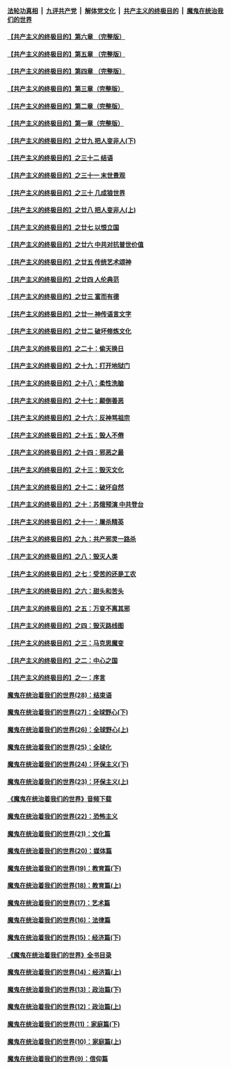 ####  [法轮功真相](../../../../basic/blob/master/README.md?t=06121331) &nbsp;|&nbsp; [九评共产党](../../../../9ping.md/blob/master/README.md?t=06121331) &nbsp;|&nbsp; [解体党文化](../../../../jtdwh.md/blob/master/README.md?t=06121331)  &nbsp;|&nbsp; [共产主义的终极目的](../../../../gczydzjmd.md/blob/master/README.md?t=06121331) &nbsp;|&nbsp; [魔鬼在统治我们的世界](../../../../mgztzwmdsj.md/blob/master/README.md?t=06121331) 

#### [【共产主义的终极目的】第六章 （完整版）](../pages/nsc422/n11428913.md?t=06121331) 

#### [【共产主义的终极目的】第五章 （完整版）](../pages/nsc422/n11428912.md?t=06121331) 

#### [【共产主义的终极目的】第四章 （完整版）](../pages/nsc422/n11428907.md?t=06121331) 

#### [【共产主义的终极目的】第三章（完整版）](../pages/nsc422/n11428848.md?t=06121331) 

#### [【共产主义的终极目的】第二章（完整版）](../pages/nsc422/n11428831.md?t=06121331) 

#### [【共产主义的终极目的】第一章（完整版）](../pages/nsc422/n11417651.md?t=06121331) 

#### [【共产主义的终极目的】之廿九 把人变非人(下)](../pages/nsc422/n11344140.md?t=06121331) 

#### [【共产主义的终极目的】之三十二 结语](../pages/nsc422/n11360535.md?t=06121331) 

#### [【共产主义的终极目的】之三十一 末世景观](../pages/nsc422/n11351129.md?t=06121331) 

#### [【共产主义的终极目的】之三十 几成狼世界](../pages/nsc422/n11348280.md?t=06121331) 

#### [【共产主义的终极目的】之廿八 把人变非人(上)](../pages/nsc422/n11340492.md?t=06121331) 

#### [【共产主义的终极目的】之廿七 以恨立国](../pages/nsc422/n11336944.md?t=06121331) 

#### [【共产主义的终极目的】之廿六 中共对抗普世价值](../pages/nsc422/n11324785.md?t=06121331) 

#### [【共产主义的终极目的】之廿五 传统艺术颂神](../pages/nsc422/n11296396.md?t=06121331) 

#### [【共产主义的终极目的】之廿四 人伦典范](../pages/nsc422/n11296397.md?t=06121331) 

#### [【共产主义的终极目的】之廿三 富而有德](../pages/nsc422/n11283598.md?t=06121331) 

#### [【共产主义的终极目的】之廿一 神传语言文字](../pages/nsc422/n11263265.md?t=06121331) 

#### [【共产主义的终极目的】之廿二 破坏修炼文化](../pages/nsc422/n11245728.md?t=06121331) 

#### [【共产主义的终极目的】之二十：偷天换日](../pages/nsc422/n11238846.md?t=06121331) 

#### [【共产主义的终极目的】之十九：打开地狱门](../pages/nsc422/n11206376.md?t=06121331) 

#### [【共产主义的终极目的】之十八：柔性洗脑](../pages/nsc422/n11199994.md?t=06121331) 

#### [【共产主义的终极目的】之十七：颠倒善恶](../pages/nsc422/n11179782.md?t=06121331) 

#### [【共产主义的终极目的】之十六：反神骂祖宗](../pages/nsc422/n11166798.md?t=06121331) 

#### [【共产主义的终极目的】之十五：毁人不倦](../pages/nsc422/n11166792.md?t=06121331) 

#### [【共产主义的终极目的】之十四：邪恶之最](../pages/nsc422/n11150249.md?t=06121331) 

#### [【共产主义的终极目的】之十三：毁灭文化](../pages/nsc422/n11135227.md?t=06121331) 

#### [【共产主义的终极目的】之十二：破坏自然](../pages/nsc422/n11135214.md?t=06121331) 

#### [【共产主义的终极目的】之十：苏俄预演 中共登台](../pages/nsc422/n11118424.md?t=06121331) 

#### [【共产主义的终极目的】之十一：屠杀精英](../pages/nsc422/n11118442.md?t=06121331) 

#### [【共产主义的终极目的】之九：共产邪灵一路杀](../pages/nsc422/n11114139.md?t=06121331) 

#### [【共产主义的终极目的】之八：毁灭人类](../pages/nsc422/n11108503.md?t=06121331) 

#### [【共产主义的终极目的】之七：受苦的还是工农](../pages/nsc422/n11101809.md?t=06121331) 

#### [【共产主义的终极目的】之六：甜头和苦头](../pages/nsc422/n11096971.md?t=06121331) 

#### [【共产主义的终极目的】之五：万变不离其邪](../pages/nsc422/n11091285.md?t=06121331) 

#### [【共产主义的终极目的】之四：毁灭路线图](../pages/nsc422/n11086284.md?t=06121331) 

#### [【共产主义的终极目的】之三：马克思魔变](../pages/nsc422/n11061941.md?t=06121331) 

#### [【共产主义的终极目的】之二：中心之国](../pages/nsc422/n11047728.md?t=06121331) 

#### [【共产主义的终极目的】之一：序言](../pages/nsc422/n11086077.md?t=06121331) 

#### [魔鬼在统治着我们的世界(28)：结束语](../pages/nsc422/n10936246.md?t=06121331) 

#### [魔鬼在统治着我们的世界(27)：全球野心(下)](../pages/nsc422/n10928319.md?t=06121331) 

#### [魔鬼在统治着我们的世界(26)：全球野心(上)](../pages/nsc422/n10900318.md?t=06121331) 

#### [魔鬼在统治着我们的世界(25)：全球化](../pages/nsc422/n10788205.md?t=06121331) 

#### [魔鬼在统治着我们的世界(24)：环保主义(下)](../pages/nsc422/n10695307.md?t=06121331) 

#### [魔鬼在统治着我们的世界(23)：环保主义(上)](../pages/nsc422/n10688613.md?t=06121331) 

#### [《魔鬼在统治着我们的世界》音频下载](../pages/nsc422/n10635553.md?t=06121331) 

#### [魔鬼在统治着我们的世界(22)：恐怖主义](../pages/nsc422/n10614727.md?t=06121331) 

#### [魔鬼在统治着我们的世界(21)：文化篇](../pages/nsc422/n10597706.md?t=06121331) 

#### [魔鬼在统治着我们的世界(20)：媒体篇](../pages/nsc422/n10586579.md?t=06121331) 

#### [魔鬼在统治着我们的世界(19)：教育篇(下)](../pages/nsc422/n10564808.md?t=06121331) 

#### [魔鬼在统治着我们的世界(18)：教育篇(上)](../pages/nsc422/n10526970.md?t=06121331) 

#### [魔鬼在统治着我们的世界(17)：艺术篇](../pages/nsc422/n10499093.md?t=06121331) 

#### [魔鬼在统治着我们的世界(16)：法律篇](../pages/nsc422/n10485969.md?t=06121331) 

#### [魔鬼在统治着我们的世界(15)：经济篇(下)](../pages/nsc422/n10469975.md?t=06121331) 

#### [《魔鬼在统治着我们的世界》全书目录](../pages/nsc422/n10464261.md?t=06121331) 

#### [魔鬼在统治着我们的世界(14)：经济篇(上)](../pages/nsc422/n10457370.md?t=06121331) 

#### [魔鬼在统治着我们的世界(13)：政治篇(下)](../pages/nsc422/n10448270.md?t=06121331) 

#### [魔鬼在统治着我们的世界(12)：政治篇(上)](../pages/nsc422/n10444576.md?t=06121331) 

#### [魔鬼在统治着我们的世界(11)：家庭篇(下)](../pages/nsc422/n10440961.md?t=06121331) 

#### [魔鬼在统治着我们的世界(10)：家庭篇(上)](../pages/nsc422/n10435448.md?t=06121331) 

#### [魔鬼在统治着我们的世界(9)：信仰篇](../pages/nsc422/n10432159.md?t=06121331) 

